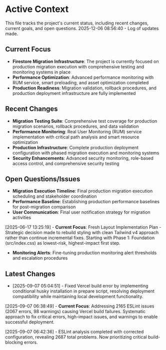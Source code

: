 # Active Context

This file tracks the project's current status, including recent changes, current goals, and open questions.
2025-12-06 08:56:40 - Log of updates made.

## Current Focus

* **Firestore Migration Infrastructure**: The project is currently focused on production migration execution with comprehensive testing and monitoring systems in place
* **Performance Optimization**: Advanced performance monitoring with RUM service, smart preloading, and asset optimization completed
* **Production Readiness**: Migration validation, rollback procedures, and production deployment infrastructure are fully implemented

## Recent Changes

* **Migration Testing Suite**: Comprehensive test coverage for production migration scenarios, rollback procedures, and data validation
* **Performance Monitoring**: Real User Monitoring (RUM) service implementation with critical path analysis and smart resource optimization
* **Production Infrastructure**: Complete production deployment configuration with phased migration execution and monitoring systems
* **Security Enhancements**: Advanced security monitoring, role-based access control, and comprehensive security testing

## Open Questions/Issues

* **Migration Execution Timeline**: Final production migration execution scheduling and stakeholder coordination
* **Performance Baseline**: Establishing production performance baselines for post-migration comparison
* **User Communication**: Final user notification strategy for migration activities

[2025-06-17 13:25:19] - **Current Focus**: Fresh Layout Implementation Plan - Strategic decision made to rebuild styling with clean Tailwind v4 approach rather than continue incremental fixes. Starting with Phase 1: Foundation (src/index.css) as lowest-risk, highest-impact first step.

* **Monitoring Alerts**: Fine-tuning production monitoring alert thresholds and escalation procedures

## Latest Changes

* [2025-09-07 05:04:51] - Fixed Vercel build error by implementing conditional husky installation in prepare script, resolving deployment compatibility while maintaining local development functionality.

[2025-09-07 06:38:49] - **Current Focus**: Addressing 2165 ESLint issues (2067 errors, 98 warnings) causing Vercel build failures. Systematic approach to fix critical errors, high-impact issues, and warnings to enable successful deployment.

[2025-09-07 06:42:36] - ESLint analysis completed with corrected configuration, revealing 2687 total problems. Now prioritizing critical build-blocking errors.
